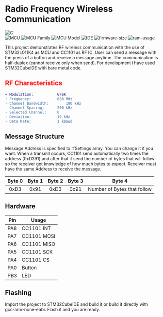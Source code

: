 # Radio Frequency Wireless Communication

![C](https://img.shields.io/badge/c-%2300599C.svg?style=for-the-badge&logo=c&logoColor=white)\
![MCU](https://img.shields.io/badge/MCU-STM32-blue)
![MCU Family](https://img.shields.io/badge/Family-L0-yellow)
![MCU Model](https://img.shields.io/badge/Model-11K4-yellow)
![IDE](https://img.shields.io/badge/STM32CubeIDE-blue)
![firmware-size](https://img.shields.io/badge/Firmware%20Size-3.55%20kB-red)
![ram-usage](https://img.shields.io/badge/RAM%20Usage-1.15%20kB-red)

This project demonstrates RF wireless communication with the use
of STM32L011K4 as MCU and CC1101 as RF IC. User can send a message
with the press of a button and receive a message anytime. The 
communication is half-duplex (cannot receive only when send). For
development i have used STM32CubeIDE with bare metal code.

## <span style="color:red">RF Characteristics</span>
```diff
+ Modulation:			GFSK
! Frequency:			868 MHz
- Channel Bandwidth:		100 kHz
- Channel Spacing:		200 kHz
- Selected Channel:		0
- Deviation:			19 kHz
- Data Rate:			1 kBaud
```

## Message Structure
Message Address is specified to rfSettings array. You can change it if 
you want. When a transmit occurs, CC1101 send automatically two times the
address (0xD391) and after that it send the number of bytes that will follow
so the receiver get knowledge of how much bytes to expect. Receiver must
have the same Address to receive the message.

| Byte 0 	| Byte 1 	| Byte 2 	| Byte 3 	|            Byte 4           	|
|:------:	|:------:	|:------:	|:------:	|:---------------------------:	|
|  0xD3  	|  0x91  	|  0xD3  	|  0x91  	| Number of Bytes that follow 	|

## Hardware
| Pin | Usage       |
|-----|-------------|
| PA8 | CC1101 INT  |
| PA7 | CC1101 MOSI |
| PA6 | CC1101 MISO |
| PA5 | CC1101 SCK  |
| PA4 | CC1101 CS   |
| PA0 | Button      |
| PB3 | LED         |

## Flashing
Import the project to STM32CubeIDE and build it or build it directly
with gcc-arm-none-eabi. Flash it and you are ready.

